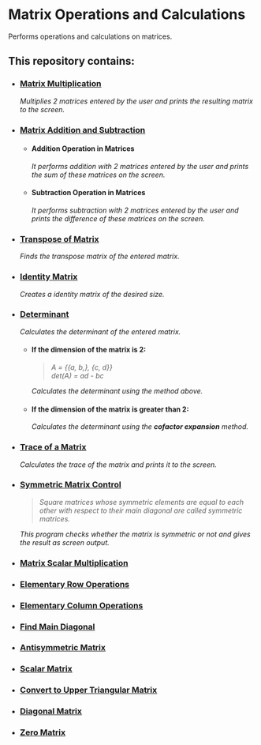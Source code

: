 #  **Matrix Operations and Calculations**
Performs operations and calculations on matrices.

## **This repository contains:**

- ### <ins> **[Matrix Multiplication](https://github.com/elifacr/Matrix-Operations-and-Calculations/tree/main/Matrix%20Multiplication)** </ins>
     *Multiplies 2 matrices entered by the user and prints the resulting matrix to the screen.*

- ### <ins> **[Matrix Addition and Subtraction](https://github.com/elifacr/Matrix-Operations-and-Calculations/tree/main/Matrix%20Addition%20and%20Subtraction)** </ins>
  - ####  **Addition Operation in Matrices**
      *It performs addition with 2 matrices entered by the user and prints the sum of these matrices on the screen.*
  - #### **Subtraction Operation in Matrices**
      *It performs subtraction with 2 matrices entered by the user and prints the difference of these matrices on the screen.*
  
- ### <ins> **[Transpose of Matrix](https://github.com/elifacr/Matrix-Operations-and-Calculations/tree/main/Transpose%20of%20Matrix)** </ins>
     *Finds the transpose matrix of the entered matrix.*

- ### <ins> **[Identity Matrix](https://github.com/elifacr/Matrix-Operations-and-Calculations/tree/main/Identity%20Matrix)** </ins>
     *Creates a identity matrix of the desired size.*
  
- ### <ins> **[Determinant](https://github.com/elifacr/Matrix-Operations-and-Calculations/tree/main/Determinant)** </ins>
     *Calculates the determinant of the entered matrix.*
  - #### **If the dimension of the matrix is ​​2:**
    > *A = {{a, b,}, {c, d}}*                   
    > *det(A) = ad - bc*
    
    *Calculates the determinant using the method above.*

  - #### **If the dimension of the matrix is ​​greater than 2:**
       *Calculates the determinant using the **cofactor expansion** method.*
     
  
- ### <ins> **[Trace of a Matrix](https://github.com/elifacr/Matrix-Operations-and-Calculations/tree/main/Trace%20of%20a%20Matrix)** </ins>
     *Calculates the trace of the matrix and prints it to the screen.*
  
- ### <ins> **[Symmetric Matrix Control](https://github.com/elifacr/Matrix-Operations-and-Calculations/tree/main/Symmetric%20Matrix%20Control)** </ins>
     > *Square matrices whose symmetric elements are equal to each other with respect to their main diagonal are called symmetric matrices.*

     
     *This program checks whether the matrix is ​​symmetric or not and gives the result as screen output.*
  
- ### <ins> **[Matrix Scalar Multiplication](https://github.com/elifacr/Matrix-Operations-and-Calculations/tree/main/Matrix%20Scalar%20Multiplication)** </ins>
  
- ### <ins> **[Elementary Row Operations](https://github.com/elifacr/Matrix-Operations-and-Calculations/tree/main/Elementary%20Row%20Operations)** </ins>

- ### <ins> **[Elementary Column Operations](https://github.com/elifacr/Matrix-Operations-and-Calculations/tree/main/Elementary%20Column%20Operations)** </ins>
  
- ### <ins> **[Find Main Diagonal](https://github.com/elifacr/Matrix-Operations-and-Calculations/tree/main/Find%20Main%20Diagonal)** </ins>

- ### <ins> **[Antisymmetric Matrix](https://github.com/elifacr/Matrix-Operations-and-Calculations/tree/main/Antisymmetric%20Matrix)** </ins>

- ### <ins> **[Scalar Matrix](https://github.com/elifacr/Matrix-Operations-and-Calculations/tree/main/Scalar%20Matrix)** </ins>

- ### <ins> **[Convert to Upper Triangular Matrix](https://github.com/elifacr/Matrix-Operations-and-Calculations/tree/main/Convert%20to%20Upper%20Triangular%20Matrix)** </ins>

- ### <ins> **[Diagonal Matrix](https://github.com/elifacr/Matrix-Operations-and-Calculations/tree/main/Diagonal%20Matrix)** </ins>

- ### <ins> **[Zero Matrix](https://github.com/elifacr/Matrix-Operations-and-Calculations/tree/main/Zero%20Matrix)** </ins>
